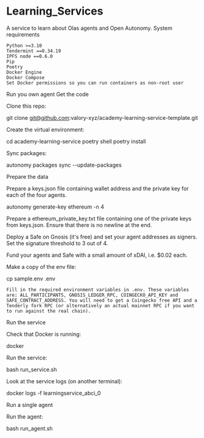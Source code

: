 # Learning_Services

A service to learn about Olas agents and Open Autonomy.
System requirements

    Python >=3.10
    Tendermint ==0.34.19
    IPFS node ==0.6.0
    Pip
    Poetry
    Docker Engine
    Docker Compose
    Set Docker permissions so you can run containers as non-root user

Run you own agent
Get the code

Clone this repo:

git clone git@github.com:valory-xyz/academy-learning-service-template.git

Create the virtual environment:

cd academy-learning-service
poetry shell
poetry install

Sync packages:

autonomy packages sync --update-packages

Prepare the data

Prepare a keys.json file containing wallet address and the private key for each of the four agents.

autonomy generate-key ethereum -n 4

Prepare a ethereum_private_key.txt file containing one of the private keys from keys.json. Ensure that there is no newline at the end.

Deploy a Safe on Gnosis (it's free) and set your agent addresses as signers. Set the signature threshold to 3 out of 4.

Fund your agents and Safe with a small amount of xDAI, i.e. $0.02 each.

Make a copy of the env file:

cp sample.env .env

    Fill in the required environment variables in .env. These variables are: ALL_PARTICIPANTS, GNOSIS_LEDGER_RPC, COINGECKO_API_KEY and SAFE_CONTRACT_ADDRESS. You will need to get a Coingecko free API and a Tenderly fork RPC (or alternatively an actual mainnet RPC if you want to run against the real chain).

Run the service

Check that Docker is running:

docker

Run the service:

bash run_service.sh

Look at the service logs (on another terminal):

docker logs -f learningservice_abci_0

Run a single agent

Run the agent:

bash run_agent.sh

